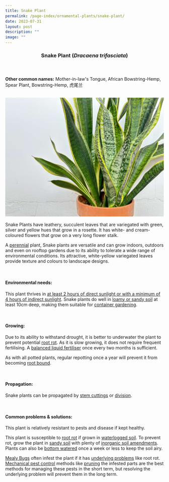 ```yaml
---
title: Snake Plant
permalink: /page-index/ornamental-plants/snake-plant/
date: 2023-07-31
layout: post
description: ""
image: ""
---
```

<header> 
	<h3>Snake Plant (<em>Dracaena trifasciata</em>)</h3> 
</header> 
 
<section> 
	<p><strong>Other common names:</strong> Mother-in-law's Tongue, African Bowstring-Hemp, Spear Plant, Bowstring-Hemp, 虎尾兰</p> 
	<br> 
</section> 
 
<section>
	<img title="Photo by Zara Chin." src="/images/Plants/snake_plant(4)_zara_chin.jpg">
	<p>Snake Plants have leathery, succulent leaves that are variegated with green, silver and yellow hues that grow in a rosette. It has white- and cream-coloured flowers that grow on a very long flower stalk.</p>
	<p>A <a href="/learn-more-about-gardening/glossary/#p">perennial</a> plant, Snake plants are versatile and can grow indoors, outdoors and even on rooftop gardens due to its ability to tolerate a wide range of environmental conditions. Its attractive, white-yellow variegated leaves provide texture and colours to landscape designs.</p>
	 <br> 
</section> 
 
<section> 
  <h4>Environmental needs:</h4> 
  <p>This plant thrives in <a href="/page-index/horticulture-techniques/gauging-light/">at least 2 hours of direct sunlight or with a minimum of 4 hours of indirect sunlight</a>. Snake plants do well in  <a href="/page-index/horticulture-techniques/soil/">loamy or sandy soil</a> at least 10cm deep, making them suitable for <a href="/page-index/horticulture-techniques/planting-in-containers/">container gardening</a>.</p> 
	<br>
</section>

<section> 
  <h4>Growing:</h4> 
	<p>Due to its ability to withstand drought, it is better to underwater the plant to prevent potential <a href="/page-index/plant-problems/root-rot/">root rot</a>. As it is slow growing, it does not require frequent fertilising. A <a href="/page-index/horticulture-techniques/fertilising/">balanced liquid fertiliser</a> once every two months is sufficient.</p>
<p>As with all potted plants, regular repotting once a year will prevent it from becoming <a href="/page-index/plant-problems/root-bound/">root bound</a>.</p> 
	<br> 
</section> 

<section> 
  <h4>Propagation:</h4> 
	<p>Snake plants can be propagated by <a href="/page-index/horticulture-techniques/propagating-by-cuttings/">stem cuttings</a> or <a href="/page-index/horticulture-techniques/propagating-by-division/">division</a>.</p> 
	<br> 
</section> 
 
<section> 
  <h4>Common problems &amp; solutions:</h4> 
	<p>This plant is relatively resistant to pests and disease if kept healthy.</p>
	<p>This plant is susceptible to <a href="/page-index/plant-problems/root-rot/">root rot</a> if grown in <a href="/page-index/plant-problems/waterlogging/">waterlogged soil</a>. To prevent rot, grow the plant in <a href="/page-index/horticulture-techniques/soil/">sandy soil</a> with plenty of <a href="/page-index/horticulture-techniques/soil-amendments/">inorganic soil amendments</a>. Plants can also be <a href="/page-index/horticulture-techniques/bottom-watering/">bottom watered</a> once a week or less to keep the soil airy.</p>
	<p><a href="/page-index/pests/mealy-bugs/">Mealy Bugs</a> often infest the plant if it has <a href="/learn-more-about-gardening/plant-problems/">underlying problems</a> like root rot. <a href="/horticulture-techniques/pest-control/">Mechanical pest control</a> methods like <a href="/page-index/horticulture-techniques/pruning/">pruning</a> the infested parts are the best methods for managing these pests in the short term, but resolving the underlying problem will prevent them in the long term.</p>
</section>